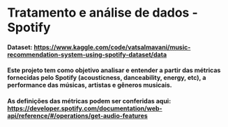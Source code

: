 # Tratamento e análise de dados - Spotify

#### Dataset: https://www.kaggle.com/code/vatsalmavani/music-recommendation-system-using-spotify-dataset/data

#### Este projeto tem como objetivo analisar e entender a partir das métricas fornecidas pelo Spotify (acousticness, danceability, energy, etc), a performance das músicas, artistas e gêneros musicais.

#### As definições das métricas podem ser conferidas aqui: https://developer.spotify.com/documentation/web-api/reference/#/operations/get-audio-features

